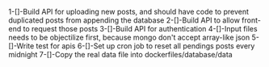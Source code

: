 1-[]-Build API for uploading new posts, and should have code to prevent duplicated posts from appending the database
2-[]-Build API to allow front-end to request those posts
3-[]-Build API for authentication
4-[]-Input files needs to be objectilize first, because mongo don't accept array-like json
5-[]-Write test for apis
6-[]-Set up cron job to reset all pendings posts every midnight
7-[]-Copy the real data file into dockerfiles/database/data